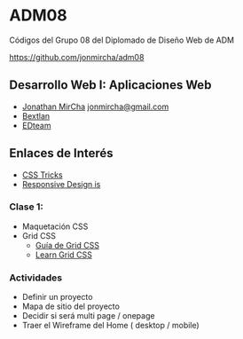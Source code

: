 # ADM08

Códigos del Grupo 08 del Diplomado de Diseño Web de ADM

https://github.com/jonmircha/adm08

## Desarrollo Web I: Aplicaciones Web

* [Jonathan MirCha](http://jonmircha.com/) <jonmircha@gmail.com>
* [Bextlan](http://bextlan.com)
* [EDteam](http://ed.team)

## Enlaces de Interés

* [CSS Tricks](https://css-tricks.com/)
* [Responsive Design is](https://responsivedesign.is/)

### Clase 1:

* Maquetación CSS
* Grid CSS
  * [Guía de Grid CSS](http://chris.house/blog/a-complete-guide-css-grid-layout/)
  * [Learn Grid CSS](http://learncssgrid.com/)

### Actividades

* Definir un proyecto
* Mapa de sitio del proyecto
* Decidir si será multi page / onepage
* Traer el Wireframe del Home ( desktop / mobile)